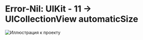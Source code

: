 # Error-Nil: UIKit - 11 -> UICollectionView automaticSize

![Иллюстрация к проекту](https://api.webdmitriev.com/wp-content/uploads/2024/08/uikit-11-dz.jpg)
